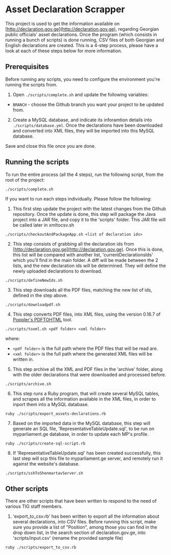 Asset Declaration Scrapper
==========================

This project is used to get the information available on [http://declaration.gov.ge](http://declaration.gov.ge), regarding Georgian public officials' asset declarations. Once the program (which consists in running a bunch of scripts) is done running, CSV files of both Georgian and English declarations are created. This is a 4-step process, please have a look at each of these steps below for more information.

Prerequisites
-------------

Before running any scripts, you need to configure the environment you're running the scripts from.

1) Open `./scripts/complete.sh` and update the following variables:

- `BRANCH` - choose the Github branch you want your project to be updated from.

2) Create a MySQL database, and indicate its inforamtion details into `./scripts/database.yml`. Once the declarations have been downloaded and converted into XML files, they will be imported into this MySQL database.

Save and close this file once you are done.

Running the scripts
-------------------

To run the entire process (all the 4 steps), run the following script, from the root of the project:

`./scripts/complete.sh`

If you want to run each steps individually. Please follow the following:

1) This first step update the project with the latest changes from the Github repository.
Once the update is done, this step will package the Java project into a JAR file, and copy it to the 'scripts' folder. This JAR file will be called later in xmltocsv.sh

`./scripts/checkoutAndPackageApp.sh <list of declaration ids>`


2) This step consists of grabbing all the declaration ids from [http://declaration.gov.ge](http://declaration.gov.ge). Once this is done, this list will be compared with another list, 'currentDeclarationsIds' which you'll find in the main folder. A diff will be made between the 2 lists, and the new declaration ids will be determined. They will define the newly uploaded declarations to download.

`./scripts/defineNewIds.sh`


3) This step downloads all the PDF files, matching the new list of ids, defined in the step above.

`./scripts/downloadpdf.sh`

4) This step converts PDF files, into XML files, using the version 0.16.7 of [Poppler's PDFTOHTML](http://www.linuxfromscratch.org/blfs/view/svn/general/poppler.html) tool.

`./scripts/toxml.sh <pdf folder> <xml folder>`

where:

- `<pdf folder>` is the full path where the PDF files that will be read are.
- `<xml folder>` is the full path where the generated XML files will be written in.


5) This step archive all the XML and PDF files in the 'archive' folder, along with the older declarations that were downloaded and processed before.

`./scripts/archive.sh`


6) This step runs a Ruby program, that will create several MySQL tables, and scrapes all the information available in the XML files, in order to inport them into a MySQL database.

`ruby ./scripts/export_assets-declarations.rb`


7) Based on the imported data in the MySQL database, this step will generate an SQL file, 'RepresentativeTableUpdate.sql', to be run on myparliament.ge database, in order to update each MP's profile.

`ruby ./scripts/create-sql-script.rb`

8) If 'RepresentativeTableUpdate.sql' has been created successfully, this last step will scp this file to myparliament.ge server, and remotely run it against the website's database.

`./scripts/sshToShenmartavServer.sh`


Other scripts
-------------

There are other scripts that have been written to respond to the need of various TIG staff members.

1) 'export_to_csv.rb' has been written to export all the information about several declarations, into CSV files. Before running this script, make sure you provide a list of "Position", among those you can find in the drop down list, in the search section of declaration.gov.ge, into 'scripts/input.csv' (rename the provided sample file)

`ruby ./scripts/export_to_csv.rb`





